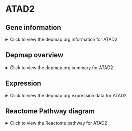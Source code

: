 <h1>ATAD2</h1>

<h2>Gene information</h2>
<details>
  <summary>Click to view the depmap.org information for ATAD2</summary>
  <p><a href="https://depmap.org/portal/gene/ATAD2?tab=about" target="_BLANK">Open page in a new tab...</a></p>
  <iframe src="https://depmap.org/portal/gene/ATAD2?tab=about" style="border:none;width:100%;height:800px"></iframe>
</details>

<h2>Depmap overview</h2>
<details>
  <summary>Click to view the depmap.org summary for ATAD2</summary>
  <p><a href="https://depmap.org/portal/gene/ATAD2?tab=overview" target="_BLANK">Open page in a new tab...</a></p>
  <iframe src="https://depmap.org/portal/gene/ATAD2?tab=overview" style="border:none;width:100%;height:800px"></iframe>
</details>

<h2>Expression</h2>
<details>
  <summary>Click to view the depmap.org expression data for ATAD2</summary>
  <p><a href="https://depmap.org/portal/gene/ATAD2?tab=characterization" target="_BLANK">Open page in a new tab...</a></p>
  <iframe src="https://depmap.org/portal/gene/ATAD2?tab=characterization" style="border:none;width:100%;height:800px"></iframe>
</details>



<h2>Reactome Pathway diagram</h2>
<details>
  <summary>Click to view the Reactome pathway for ATAD2</summary>
  <p><a href="https://reactome.org/PathwayBrowser/#/R-HSA-8866910" target="_BLANK">Open page in a new tab...</a></p>
  <p>TFAP2 (AP-2) family regulates transcription of growth factors and their receptors</p>
<iframe src="https://reactome.org/PathwayBrowser/#/R-HSA-8866910" style="border:none;width:100%;height:800px"></iframe>
</details>



